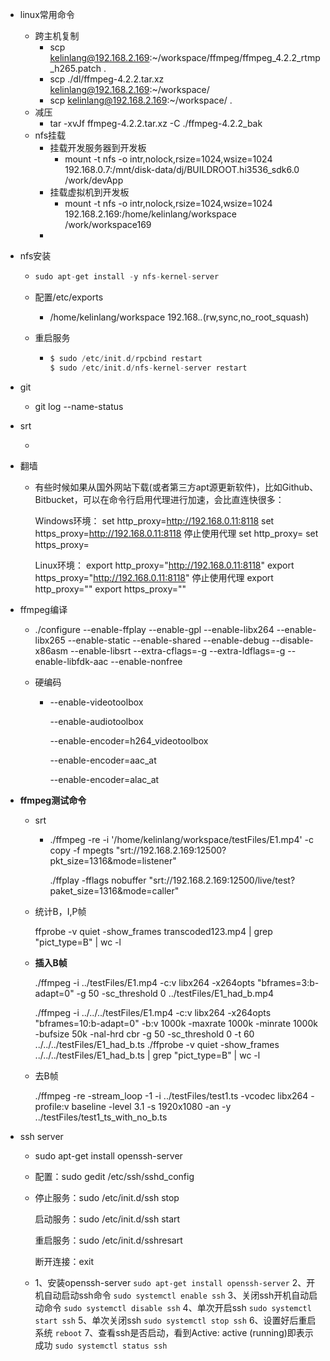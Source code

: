 - linux常用命令
  - 跨主机复制
    - scp kelinlang@192.168.2.169:~/workspace/ffmpeg/ffmpeg_4.2.2_rtmp_h265.patch .
    - scp ./dl/ffmpeg-4.2.2.tar.xz kelinlang@192.168.2.169:~/workspace/
    - scp kelinlang@192.168.2.169:~/workspace/ .
  - 减压
    - tar -xvJf ffmpeg-4.2.2.tar.xz -C  ./ffmpeg-4.2.2_bak
  - nfs挂载
    - 挂载开发服务器到开发板
      - mount -t nfs -o intr,nolock,rsize=1024,wsize=1024 192.168.0.7:/mnt/disk-data/dj/BUILDROOT.hi3536_sdk6.0 /work/devApp
    - 挂载虚拟机到开发板
      - mount -t nfs  -o intr,nolock,rsize=1024,wsize=1024 192.168.2.169:/home/kelinlang/workspace  /work/workspace169
    - 
  
- nfs安装

  - ```csharp
    sudo apt-get install -y nfs-kernel-server
    ```

  - 配置/etc/exports

    - /home/kelinlang/workspace  192.168.*.*(rw,sync,no_root_squash)

  - 重启服务

    - ```kotlin
      $ sudo /etc/init.d/rpcbind restart
      $ sudo /etc/init.d/nfs-kernel-server restart
      ```

- git

  - git log --name-status

- srt

  - 

- 翻墙

  - 有些时候如果从国外网站下载(或者第三方apt源更新软件)，比如Github、Bitbucket，可以在命令行启用代理进行加速，会比直连快很多：

    Windows环境：
    set http_proxy=http://192.168.0.11:8118
    set https_proxy=http://192.168.0.11:8118
    停止使用代理
    set http_proxy=
    set https_proxy=

    Linux环境：
    export http_proxy="http://192.168.0.11:8118"
    export https_proxy="http://192.168.0.11:8118"
    停止使用代理
    export http_proxy=""
    export https_proxy=""

- ffmpeg编译

  - ./configure --enable-ffplay --enable-gpl --enable-libx264  --enable-libx265  --enable-static --enable-shared  --enable-debug  --disable-x86asm  --enable-libsrt --extra-cflags=-g --extra-ldflags=-g --enable-libfdk-aac   --enable-nonfree

  - 硬编码

    - --enable-videotoolbox

      --enable-audiotoolbox

      --enable-encoder=h264_videotoolbox

      --enable-encoder=aac_at  

      --enable-encoder=alac_at

- **ffmpeg测试命令**

  - srt

    - ./ffmpeg -re -i '/home/kelinlang/workspace/testFiles/E1.mp4' -c copy -f mpegts "srt://192.168.2.169:12500?pkt_size=1316&mode=listener"

      ./ffplay -fflags nobuffer "srt://192.168.2.169:12500/live/test?paket_size=1316&mode=caller"

  - 统计B，I,P帧
  
    ffprobe -v quiet -show_frames transcoded123.mp4 | grep "pict_type=B" | wc -l
  
  - **插入B帧**
  
    ./ffmpeg -i ../testFiles/E1.mp4 -c:v libx264 -x264opts "bframes=3:b-adapt=0" -g 50 -sc_threshold 0 ../testFiles/E1_had_b.mp4
    
    ./ffmpeg -i ../../../testFiles/E1.mp4 -c:v libx264 -x264opts "bframes=10:b-adapt=0" -b:v 1000k -maxrate 1000k -minrate 1000k -bufsize 50k -nal-hrd cbr -g 50 -sc_threshold 0 -t 60 ../../../testFiles/E1_had_b.ts
    ./ffprobe -v quiet -show_frames ../../../testFiles/E1_had_b.ts | grep "pict_type=B" | wc -l
    
  - 去B帧
  
    ./ffmpeg -re  -stream_loop -1 -i ../testFiles/test1.ts -vcodec libx264 -profile:v baseline -level 3.1 -s 1920x1080 -an -y  ../testFiles/test1_ts_with_no_b.ts

- ssh server

  - sudo apt-get install openssh-server

  - 配置：sudo gedit /etc/ssh/sshd_config

  - 停止服务：sudo /etc/init.d/ssh stop

    启动服务：sudo /etc/init.d/ssh start

    重启服务：sudo /etc/init.d/sshresart

    断开连接：exit

  - 1、安装openssh-server
     `sudo apt-get install openssh-server`
     2、开机自动启动ssh命令
     `sudo systemctl enable ssh`
     3、关闭ssh开机自动启动命令
     `sudo systemctl disable ssh`
     4、单次开启ssh
     `sudo systemctl start ssh`
     5、单次关闭ssh
     `sudo systemctl stop ssh`
     6、设置好后重启系统
     `reboot`
     7、查看ssh是否启动，看到Active: active (running)即表示成功
     `sudo systemctl status ssh`
  
    